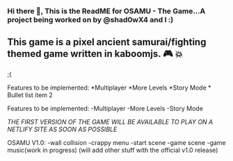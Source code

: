 
### Hi there 👋, This is the ReadME for OSAMU - The Game...A project being worked on by @shad0wX4 and I :)

This game is a pixel ancient samurai/fighting themed game written in kaboomjs. 🎮 💥
 --------------------------------------------------------------------------------------
 <idk what to add here> ;(
  
  Features to be implemented: *Multiplayer
                              *More Levels
                              *Story Mode
                              * Bullet list item 2
 
  Features to be implemented:
  -Multiplayer
  -More Levels
  -Story Mode
 
 *THE FIRST VERSION OF THE GAME WILL BE AVAILABLE TO PLAY ON A NETLIFY SITE AS SOON AS POSSIBLE*

  OSAMU V1.0:
  -wall collision
  -crappy menu
  -start scene
  -game scene
  -game music(work in progress)
  (will add other stuff with the official v1.0 release)
